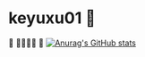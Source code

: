 # keyuxu01 🤖
🚌   🏃🏿‍♂️💨  🚏
[![Anurag's GitHub stats](https://github-readme-stats.vercel.app/api?username=keyuxu01&count_private=true&show_icons=true)](https://github.com/anuraghazra/github-readme-stats)
